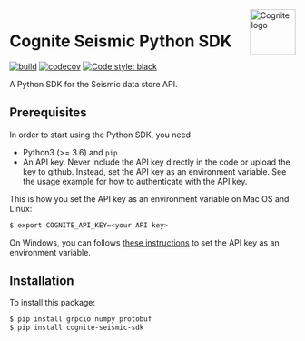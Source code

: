 <a href="https://cognite.com/">
    <img src="https://cognite.com/css/Images/CogniteLogo.svg" alt="Cognite logo" title="Cognite" align="right" height="80" />
</a>


# Cognite Seismic Python SDK

[![build](https://webhooks.dev.cognite.ai/build/buildStatus/icon?job=github-builds/cognite-seismic-sdk/master)](https://jenkins.cognite.ai/job/github-builds/job/cognite-seismic-sdk/job/master/)
[![codecov](https://codecov.io/gh/cognitedata/cognite-seismic-sdk/branch/master/graph/badge.svg?token=X4MwYkeMuW)](https://codecov.io/gh/cognitedata/cognite-seismic-sdk)
[![Code style: black](https://img.shields.io/badge/code%20style-black-000000.svg)](https://github.com/ambv/black)

A Python SDK for the Seismic data store API.

## Prerequisites
In order to start using the Python SDK, you need
- Python3 (>= 3.6) and `pip`
- An API key. Never include the API key directly in the code or upload the key to github. Instead, set the API key as an environment variable. See the usage example for how to authenticate with the API key.

This is how you set the API key as an environment variable on Mac OS and Linux:
```bash
$ export COGNITE_API_KEY=<your API key>
```

On Windows, you can follows [these instructions](https://www.computerhope.com/issues/ch000549.htm) to set the API key as an environment variable.

## Installation
To install this package:

```bash
$ pip install grpcio numpy protobuf
$ pip install cognite-seismic-sdk
```